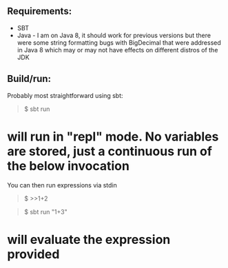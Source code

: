 Requirements:
-------------
- SBT
- Java - I am on Java 8, it should work for previous versions but there were some
 string formatting bugs with BigDecimal that were addressed in Java 8 which may or may not have effects
 on different distros of the JDK

Build/run:
----------
Probably most straightforward using sbt:

> $ sbt run
# will run in "repl" mode. No variables are stored, just a continuous run of the below invocation

You can then run expressions via stdin

> $ >>1+2

> $ sbt run "1+3"
# will evaluate the expression provided